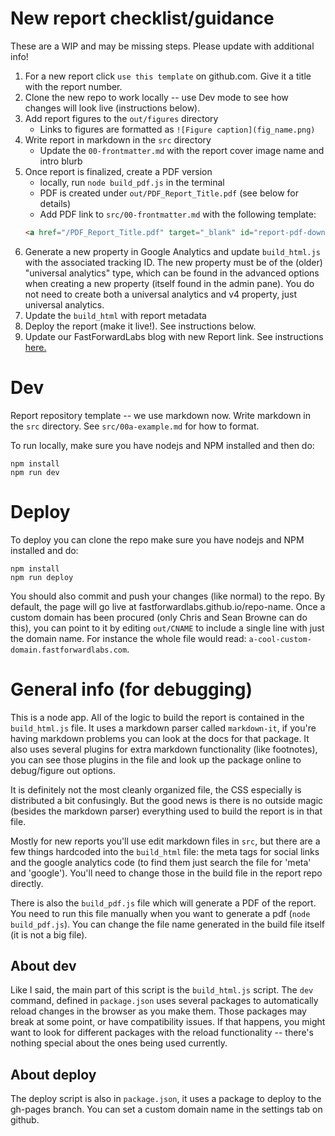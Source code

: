 # New report checklist/guidance

These are a WIP and may be missing steps. Please update with additional info!

1. For a new report click `use this template` on github.com. Give it a title with the report number.
2. Clone the new repo to work locally -- use Dev mode to see how changes will look live (instructions below).
4. Add report figures to the `out/figures` directory  
   - Links to figures are formatted as `![Figure caption](fig_name.png)`
3. Write report in markdown in the `src` directory
   - Update the `00-frontmatter.md` with the report cover image name and intro blurb
5. Once report is finalized, create a PDF version
   - locally, run `node build_pdf.js` in the terminal 
   - PDF is created under `out/PDF_Report_Title.pdf` (see below for details)
   - Add PDF link to `src/00-frontmatter.md` with the following template: 
   ```html
   <a href="/PDF_Report_Title.pdf" target="_blank" id="report-pdf-download">download the PDF</a>
   ```
6. Generate a new property in Google Analytics and update `build_html.js` with the associated tracking ID. The new property must be of the (older) "universal analytics" type, which can be found in the advanced options when creating a new property (itself found in the admin pane). You do not need to create both a universal analytics and v4 property, just universal analytics.
7. Update the `build_html` with report metadata 
7. Deploy the report (make it live!). See instructions below. 
8. Update our FastForwardLabs blog with new Report link. See instructions [here.](https://github.com/fastforwardlabs/blog#adding-a-report-link)

# Dev

Report repository template -- we use markdown now. Write markdown in the `src` directory. See `src/00a-example.md` for how to format.

To run locally, make sure you have nodejs and NPM installed and then do:

```
npm install
npm run dev
```

# Deploy

To deploy you can clone the repo make sure you have nodejs and NPM installed and do:

```
npm install
npm run deploy
```

You should also commit and push your changes (like normal) to the repo.
By default, the page will go live at fastforwardlabs.github.io/repo-name.
Once a custom domain has been procured (only Chris and Sean Browne can do this), you can point to it by editing `out/CNAME` to include a single line with just the domain name. For instance the whole file would read: `a-cool-custom-domain.fastforwardlabs.com`.

# General info (for debugging)

This is a node app. All of the logic to build the report is contained in the `build_html.js` file. It uses a markdown parser called `markdown-it`, if you're having markdown problems you can look at the docs for that package. It also uses several plugins for extra markdown functionality (like footnotes), you can see those plugins in the file and look up the package online to debug/figure out options.

It is definitely not the most cleanly organized file, the CSS especially is distributed a bit confusingly. But the good news is there is no outside magic (besides the markdown parser) everything used to build the report is in that file.

Mostly for new reports you'll use edit markdown files in `src`, but there are a few things hardcoded into the `build_html` file: the meta tags for social links and the google analytics code (to find them just search the file for 'meta' and 'google'). You'll need to change those in the build file in the report repo directly.

There is also the `build_pdf.js` file which will generate a PDF of the report. You need to run this file manually when you want to generate a pdf (`node build_pdf.js`). You can change the file name generated in the build file itself (it is not a big file).

## About dev

Like I said, the main part of this script is the `build_html.js` script. The `dev` command, defined in `package.json` uses several packages to automatically reload changes in the browser as you make them. Those packages may break at some point, or have compatibility issues. If that happens, you might want to look for different packages with the reload functionality -- there's nothing special about the ones being used currently.

## About deploy

The deploy script is also in `package.json`, it uses a package to deploy to the gh-pages branch. You can set a custom domain name in the settings tab on github.

